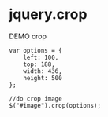 jquery.crop
===========

DEMO crop

    var options = {
        left: 100,
        top: 188,
        width: 436,
        height: 500
    };

    //do crop image
    $("#image").crop(options);